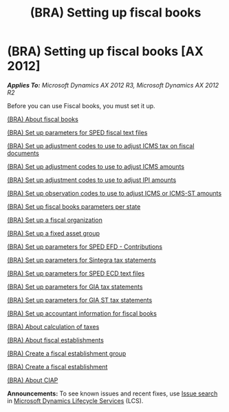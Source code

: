 ﻿---
title: (BRA) Setting up fiscal books
TOCTitle: (BRA) Setting up fiscal books
ms:assetid: 8ef68697-3f4c-4484-bab5-fadc54a413bd
ms:mtpsurl: https://technet.microsoft.com/en-us/library/Dn305875(v=AX.60)
ms:contentKeyID: 54912977
ms.date: 04/18/2014
mtps_version: v=AX.60
---

# (BRA) Setting up fiscal books [AX 2012]


_**Applies To:** Microsoft Dynamics AX 2012 R3, Microsoft Dynamics AX 2012 R2_

Before you can use Fiscal books, you must set it up.

[(BRA) About fiscal books](bra-about-fiscal-books.md)

[(BRA) Set up parameters for SPED fiscal text files](bra-set-up-parameters-for-sped-fiscal-text-files.md)

[(BRA) Set up adjustment codes to use to adjust ICMS tax on fiscal documents](bra-set-up-adjustment-codes-to-use-to-adjust-icms-tax-on-fiscal-documents.md)

[(BRA) Set up adjustment codes to use to adjust ICMS amounts](bra-set-up-adjustment-codes-to-use-to-adjust-icms-amounts.md)

[(BRA) Set up adjustment codes to use to adjust IPI amounts](bra-set-up-adjustment-codes-to-use-to-adjust-ipi-amounts.md)

[(BRA) Set up observation codes to use to adjust ICMS or ICMS-ST amounts](bra-set-up-observation-codes-to-use-to-adjust-icms-or-icms-st-amounts.md)

[(BRA) Set up fiscal books parameters per state](bra-set-up-fiscal-books-parameters-per-state.md)

[(BRA) Set up a fiscal organization](bra-set-up-a-fiscal-organization.md)

[(BRA) Set up a fixed asset group](bra-set-up-a-fixed-asset-group.md)

[(BRA) Set up parameters for SPED EFD - Contributions](bra-set-up-parameters-for-sped-efd-contributions.md)

[(BRA) Set up parameters for Sintegra tax statements](bra-set-up-parameters-for-sintegra-tax-statements.md)

[(BRA) Set up parameters for SPED ECD text files](bra-set-up-parameters-for-sped-ecd-text-files.md)

[(BRA) Set up parameters for GIA tax statements](bra-set-up-parameters-for-gia-tax-statements.md)

[(BRA) Set up parameters for GIA ST tax statements](bra-set-up-parameters-for-gia-st-tax-statements.md)

[(BRA) Set up accountant information for fiscal books](bra-set-up-accountant-information-for-fiscal-books.md)

[(BRA) About calculation of taxes](bra-about-calculation-of-taxes.md)

[(BRA) About fiscal establishments](bra-about-fiscal-establishments.md)

[(BRA) Create a fiscal establishment group](bra-create-a-fiscal-establishment-group.md)

[(BRA) Create a fiscal establishment](bra-create-a-fiscal-establishment.md)

[(BRA) About CIAP](bra-about-ciap.md)

  
**Announcements:** To see known issues and recent fixes, use [Issue search](http://go.microsoft.com/fwlink/?linkid=389258) in [Microsoft Dynamics Lifecycle Services](http://go.microsoft.com/fwlink/?linkid=306505) (LCS).

